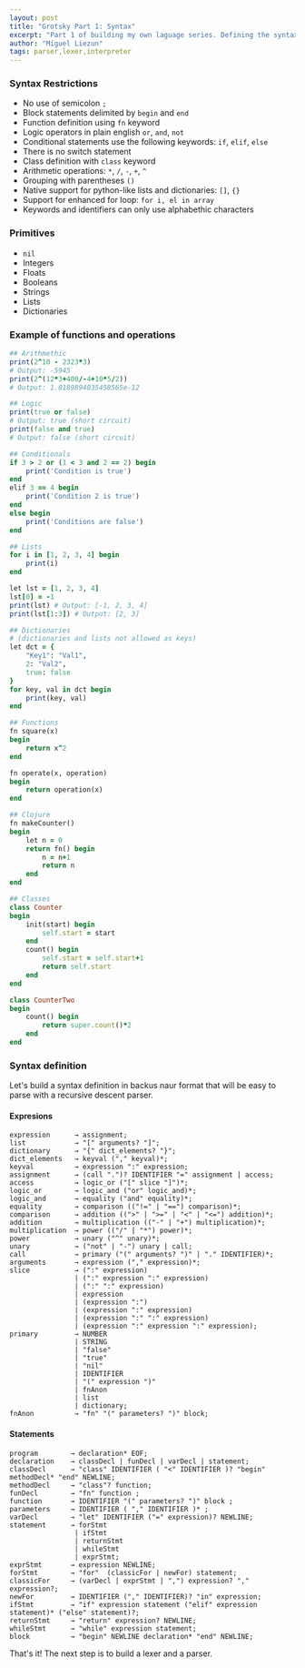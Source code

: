```yaml
---
layout: post
title: "Grotsky Part 1: Syntax"
excerpt: "Part 1 of building my own laguage series. Defining the syntax of grotsky toy language."
author: "Miguel Liezun"
tags: parser,lexer,interpreter
---
```


### Syntax Restrictions

- No use of semicolon `;`
- Block statements delimited by `begin` and `end`
- Function definition using `fn` keyword
- Logic operators in plain english `or`, `and`, `not`
- Conditional statements use the following keywords: `if`, `elif`, `else`
- There is no switch statement
- Class definition with `class` keyword
- Arithmetic operations: `*`, `/`, `-`, `+`, `^`
- Grouping with parentheses `()`
- Native support for python-like lists and dictionaries: `[]`, `{}`
- Support for enhanced for loop: `for i, el in array`
- Keywords and identifiers can only use alphabethic characters

### Primitives

- `nil`
- Integers
- Floats
- Booleans
- Strings
- Lists
- Dictionaries

### Example of functions and operations

```ruby
## Arithmethic
print(2^10 - 2323*3)
# Output: -5945
print(2^(12*3+400/-4+10*5/2))
# Output: 1.8189894035458565e-12

## Logic
print(true or false)
# Output: true (short circuit)
print(false and true)
# Output: false (short circuit)

## Conditionals
if 3 > 2 or (1 < 3 and 2 == 2) begin
    print('Condition is true')
end
elif 3 == 4 begin
    print('Condition 2 is true')
end
else begin
    print('Conditions are false')
end

## Lists
for i in [1, 2, 3, 4] begin
    print(i)
end

let lst = [1, 2, 3, 4]
lst[0] = -1
print(lst) # Output: [-1, 2, 3, 4]
print(lst[1:3]) # Output: [2, 3]

## Dictionaries
# (dictionaries and lists not allowed as keys)
let dct = {
    "Key1": "Val1",
    2: "Val2",
    true: false
}
for key, val in dct begin
    print(key, val)
end

## Functions
fn square(x)
begin
    return x^2
end

fn operate(x, operation)
begin
    return operation(x)
end

## Clojure
fn makeCounter()
begin
    let n = 0
    return fn() begin
        n = n+1
        return n
    end
end

## Classes
class Counter
begin
    init(start) begin
        self.start = start
    end
    count() begin
        self.start = self.start+1
        return self.start
    end
end

class CounterTwo
begin
    count() begin
        return super.count()*2
    end
end
```

### Syntax definition

Let's build a syntax definition in backus naur format that will be easy to parse with a recursive descent parser.

#### Expresions

```
expression      → assignment;
list            → "[" arguments? "]";
dictionary      → "{" dict_elements? "}";
dict_elements   → keyval ("," keyval)*;
keyval          → expression ":" expression;
assignment      → (call ".")? IDENTIFIER "=" assignment | access;
access          → logic_or ("[" slice "]")*;
logic_or        → logic_and ("or" logic_and)*;
logic_and       → equality ("and" equality)*;
equality        → comparison (("!=" | "==") comparison)*;
comparison      → addition ((">" | ">=" | "<" | "<=") addition)*;
addition        → multiplication (("-" | "+") multiplication)*;
multiplication  → power (("/" | "*") power)*;
power           → unary ("^" unary)*;
unary           → ("not" | "-") unary | call;
call            → primary ("(" arguments? ")" | "." IDENTIFIER)*;
arguments       → expression ("," expression)*;
slice           → (":" expression)
                | (":" expression ":" expression)
                | (":" ":" expression)
                | expression
                | (expression ":")
                | (expression ":" expression)
                | (expression ":" ":" expression)
                | (expression ":" expression ":" expression);
primary         → NUMBER
                | STRING
                | "false"
                | "true"
                | "nil"
                | IDENTIFIER
                | "(" expression ")"
                | fnAnon
                | list
                | dictionary;
fnAnon          → "fn" "(" parameters? ")" block;
```

#### Statements

```
program        → declaration* EOF;
declaration    → classDecl | funDecl | varDecl | statement;
classDecl      → "class" IDENTIFIER ( "<" IDENTIFIER )? "begin" methodDecl* "end" NEWLINE;
methodDecl     → "class"? function;
funDecl        → "fn" function ;
function       → IDENTIFIER "(" parameters? ")" block ;
parameters     → IDENTIFIER ( "," IDENTIFIER )* ;
varDecl        → "let" IDENTIFIER ("=" expression)? NEWLINE;
statement      → forStmt
                | ifStmt
                | returnStmt
                | whileStmt
                | exprStmt;
exprStmt       → expression NEWLINE;
forStmt        → "for"  (classicFor | newFor) statement;
classicFor     → (varDecl | exprStmt | ",") expression? "," expression?;
newFor         → IDENTIFIER ("," IDENTIFIER)? "in" expression;
ifStmt         → "if" expression statement ("elif" expression statement)* ("else" statement)?;
returnStmt     → "return" expression? NEWLINE;
whileStmt      → "while" expression statement;
block          → "begin" NEWLINE declaration* "end" NEWLINE;
```

That's it! The next step is to build a lexer and a parser.
